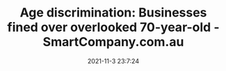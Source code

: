 ---
"title": "Age discrimination: Businesses fined over overlooked 70-year-old - SmartCompany.com.au"
"date": "2021-11-3 23:7:24"
"feed_name": "GOOGLENEWSMINING"
"feed_website": "https://news.google.com/search?q=mining%2Bincident&hl=en-US&gl=US&ceid=US:en"
"feed_rss": "https://news.google.com/rss/search?q=mining%2Bincident&hl=en-US&gl=US&ceid=US:en"
"link": "https://www.smartcompany.com.au/business-advice/legal/federal-court-age-discrimination-case/"
"source": "{'href': 'https://www.smartcompany.com.au', 'title': 'SmartCompany.com.au'}"
"file": "_posts/2021-1-1-c2400f408e18aa3fdefff2542324bebbabb6ecc1.md"
"accident": "0"
"drilling": "0"
"dead": "0"
"injured": "0"
"arrested": "0"
"place": "unknown place"
"where": "unknown site"
"causes": "unknown"
"place_uri": "unknown place"
---